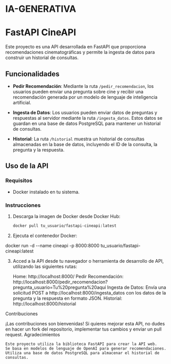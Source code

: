 # IA-GENERATIVA

# FastAPI CineAPI

Este proyecto es una API desarrollada en FastAPI que proporciona recomendaciones cinematográficas y permite la ingesta de datos para construir un historial de consultas.

## Funcionalidades

- **Pedir Recomendación**: Mediante la ruta `/pedir_recomendacion`, los usuarios pueden enviar una pregunta sobre cine y recibir una recomendación generada por un modelo de lenguaje de inteligencia artificial.

- **Ingesta de Datos**: Los usuarios pueden enviar datos de preguntas y respuestas al servidor mediante la ruta `/ingesta_datos`. Estos datos se guardan en una base de datos PostgreSQL para mantener un historial de consultas.

- **Historial**: La ruta `/historial` muestra un historial de consultas almacenadas en la base de datos, incluyendo el ID de la consulta, la pregunta y la respuesta.

## Uso de la API

### Requisitos

- Docker instalado en tu sistema.

### Instrucciones

1. Descarga la imagen de Docker desde Docker Hub:

   ```bash
   docker pull tu_usuario/fastapi-cineapi:latest

2. Ejecuta el contenedor Docker:

docker run -d --name cineapi -p 8000:8000 tu_usuario/fastapi-cineapi:latest


3. Acced a la API desde tu navegador o herramienta de desarrollo de API, utilizando las siguientes rutas:

    Home: http://localhost:8000/
    Pedir Recomendación: http://localhost:8000/pedir_recomendacion?pregunta_usuario=Tu%20pregunta%20aquí
    Ingesta de Datos: Envía una solicitud POST a http://localhost:8000/ingesta_datos con los datos de la pregunta y la respuesta en formato JSON.
    Historial: http://localhost:8000/historial


Contribuciones

¡Las contribuciones son bienvenidas! Si quieres mejorar esta API, no dudes en hacer un fork del repositorio, implementar tus cambios y enviar un pull request.
Agradecimientos

    Este proyecto utiliza la biblioteca FastAPI para crear la API web.
    Se basa en modelos de lenguaje de OpenAI para generar recomendaciones.
    Utiliza una base de datos PostgreSQL para almacenar el historial de consultas.

